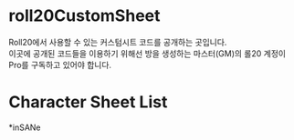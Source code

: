 # roll20CustomSheet
Roll20에서 사용할 수 있는 커스텀시트 코드를 공개하는 곳입니다.   
이곳에 공개된 코드들을 이용하기 위해선 방을 생성하는 마스터(GM)의 롤20 계정이 Pro를 구독하고 있어야 합니다.   

# Character Sheet List
*inSANe
